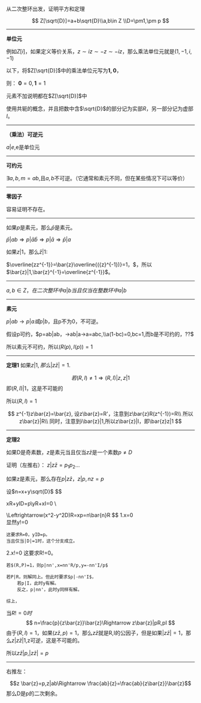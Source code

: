 
从二次整环出发，证明平方和定理


$$
Z[\sqrt{D}]=a+b\sqrt{D}\\a,b\in Z
\\D=\pm1,\pm p
$$


---
**单位元**

例如$Z[i]$，如果定义等价关系，$z\sim iz\sim -z\sim -iz$，那么乘法单位元就是$(1,-1,i,-1)$

以下，将$Z[\sqrt{D}]$中的乘法单位元写为$\mathbf{1,0}$，

则：
$\mathbf{0}=0,\mathbf{1}=1$

元素不加说明都在$Z[\sqrt{D}]$中

使用共轭的概念，并且把数中含$\sqrt{D}$的部分记为实部$R$，另一部分记为虚部$I$。


---
**（乘法）可逆元**

$a|e$,e是单位元

---
**可约元**

$\exists a,b, m=ab$,且$a,b$不可逆。（它通常和素元不同，但在某些情况下可以等价）

---
**零因子**

容易证明不存在。

---

如果$p$是素元，那么$\bar{p}$是素元。

$\bar{p}|ab\Rightarrow p|\bar{a}\bar{b}\Rightarrow p|\bar{a} \Rightarrow \bar{p}|a$


如果$z|1$，那么$\bar{z}|1$:

$\overline{zz^{-1}}=\bar{z}\overline{({z}^{-1})}=1，$，所以$\bar{z}|1,\bar{z}^{-1}=\overline{z^{-1}}$。


---

$a,b\in Z，在二次整环中a|b当且仅当在整数环中a|b$

---
**素元**

$p|ab\rightarrow p|a或p|b$，且p不为0，不可逆。

假设p可约，$p=ab|ab，→ab|a→a=abc,\\a(1-bc)=0,bc=1,而b是不可约的，??$

所以素元不可约，所以$(R(p),I(p))=1$

---

**定理1** 如果$z|1,那么|z\bar{z}|=1.$

$$
若(R,I)\neq 1\Rightarrow (R,I)|z,z|1
$$
即$(R,I)|1$，这是不可能的

所以$(R,I)=1$


$$
z^{-1}z\bar{z}=\bar{z},
设z\bar{z}=R'，注意到z\bar{z}R(z^{-1})=R\\
所以z\bar{z}|R\\
同时，注意到i\bar{z}|1,所以z\bar{z}|I，即\bar{z}z|1
$$


---

**定理2**

如果D是奇素数，$z$是素元当且仅当$z\bar{z}$是一个素数$p\neq D$

证明（左推右）：
$z|z\bar{z}=p_1p_2...$

如果z是素元，那么存在$p|z\bar{z}$，$z|p,nz=p$

设$n=x+y\sqrt{D}$
$$

xR+yID=p\\yR+xI=0 \\

\Leftrightarrow(x^2-y^2D)R=xp=n\bar{n}R
$$
1.x=0   
    显然y!=0
    
    这要求R=0，yID=p。
    当且仅当|D|=1时，这个分支成立。


2.x!=0
    这要求R!=0。

    若$(R,P)=1，则p|nn',x=nn'R/p,y=-nn'I/p$
    
    若P|R，则解同上。但此时要求$p|-nn'I$，
        若p|I，此时y有解。
        反之，p|nn'，此时y同样有解。

    综上，
当$R!=0时$
$$
n=\frac{p}{z\bar{z}}\bar{z}\Rightarrow z\bar{z}|pR,pI
$$
由于$(R,I)=1$，如果$(z\bar{z},p)=1，$那么$z\bar{z}$就是R,I的公因子，但是如果$|z\bar{z}|=1$，那么$z|z\bar{z}|1$,z可逆，这是不可能的。

所以$z\bar{z}|p,|z\bar{z}|=p$

---

右推左：

$$z
\bar{z}=p,z|ab\Rightarrow \frac{ab}{z}=\frac{ab}{z\bar{z}}\bar{z}$$
那么D是p的二次剩余。

